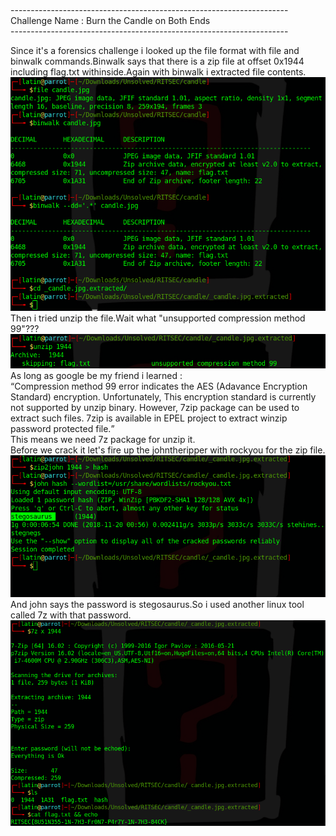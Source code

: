 <h1></h1>
---------------------------------------------------------------------<br>
Challenge Name : Burn the Candle on Both Ends<br>
---------------------------------------------------------------------<br>

Since it's a forensics challenge i looked up the file format with file and binwalk commands.Binwalk says that there is a 
zip file at offset 0x1944 including flag.txt withinside.Again with binwalk i extracted file contents.<br>
<img src="step1.png"><br>
Then i tried unzip the file.Wait what "unsupported compression method 99"???<br>
<img src="error.png"><br>
As long as google be my friend i learned :<br>
<q>Compression method 99 error indicates the AES (Adavance Encryption Standard) encryption. Unfortunately, This encryption standard is currently not supported by unzip binary. However, 7zip package can be used to extract such files. 7zip is available in EPEL project to extract winzip password protected file.</q><br>
This means we need 7z package for unzip it.<br>
Before we crack it let's fire up the johntheripper with rockyou for the zip file.<br>
<img src="zipcrack.png"><br>
And john says the password is stegosaurus.So i used another linux tool called 7z with that password.<br>
<img src="last_step.png"><br>
